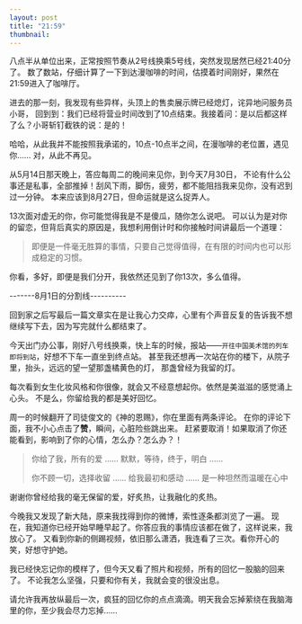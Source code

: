 ```yaml
---
layout: post
title: "21:59"
thumbnail: 
---
```


八点半从单位出来，正常按照节奏从2号线换乘5号线，突然发现居然已经21:40分了。
数了数站，仔细计算了一下到达漫咖啡的时间，估摸着时间刚好，果然在21:59进入了咖啡厅。

进去的那一刻，我发现有些异样，头顶上的售卖展示牌已经熄灯，诧异地问服务员小哥，
回到到：我们已经将营业时间改到了10点结束。我接着问：是以后都这样了么？小哥斩钉截铁的说：是的！

哈哈，从此我并不能按照我承诺的，10点-10点半之间，在漫咖啡的老位置，遇见你……
对，从此不再见。

从5月14日那天晚上，答应每周二的晚间来见你，到今天7月30日，
不论有什么公事还是私事，全部推掉！刮风下雨，脚伤，疲劳，都不能阻挡我来见你，没有迟到过一分钟。
本来应该到8月27日，但命运就是这么捉弄人。

13次面对虚无的你，你可能觉得我是不是傻瓜，随你怎么说吧。
可以认为是对你的留恋，但背后真实的原因是，我想利用倒计时和你接触时间讲最后一个道理：

> 即便是一件毫无胜算的事情，只要自己觉得值得，在有限的时间内也可以形成稳定的习惯。

你看，多好，即便是我们分开，我依然还见到了你13次，多么值得。

-------8月1日的分割线----------

回到家之后写最后一篇文章实在是让我心力交瘁，心里有个声音反复的告诉我不想继续写下去，因为写完就什么都结束了。

今天出门办公事，刚好八号线换乘，快上车的时候，报站——`开往中国美术馆的列车即将到站`，好想不下车一直坐到终点站。
甚至我还想再一次站在你的楼下，从院子里，抬头，远远的望一望那盏橘黄色的灯，
那盏曾经为我留的灯。

每次看到女生化妆风格和你很像，就会又不经意想起你。依然是美滋滋的感觉涌上心头。
不是么，你留给我的都是美好回忆。

周一的时候翻开了司徒俊文的《神的恩赐》，你在里面有两条评论。
在你的评论下面，我不小心点击了**赞**，瞬间，心脏险些跳出来。
赶紧要取消！如果取消了你还能看到，影响到了你的心情，怎么办？怎么办？！

> 你给了我，所有的爱
> ……
> 默默，等待，终于，明白
> ……
>
> 你不顾一切，选择收留
> ……
> 给我最初和感动
> ……
> 是一种坦然而温暖在心中

谢谢你曾经给我的毫无保留的爱，好炙热，让我融化的炙热。

今晚我又发现了新大陆，原来我找得到你的微博，索性逐条都浏览了一遍。
现在，我知道你已经开始早睡早起了。你答应我的事情应该都在做了，这样说来，我放心了。
又看到你新的侧踢视频，依旧那么潇洒，我连看了三次。看你开心的笑，好想守护她。

我已经快忘记你的模样了，但今天又看了照片和视频，所有的回忆一股脑的回来了。
不论我怎么坚强，只要和你有关，我就会变的很没出息。

请允许我再放纵最后一次，疯狂的回忆你的点点滴滴。明天我会忘掉萦绕在我脑海里的你，至少我会尽力忘掉……
